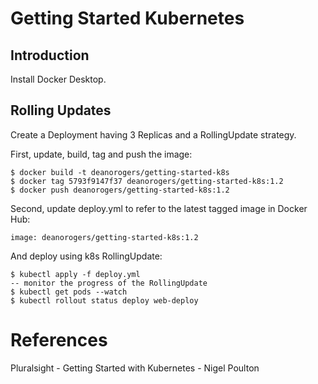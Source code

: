 # Getting Started Kubernetes

## Introduction

Install Docker Desktop.

## Rolling Updates

Create a Deployment having 3 Replicas and a RollingUpdate strategy.

First, update, build, tag and push the image:
```
$ docker build -t deanorogers/getting-started-k8s
$ docker tag 5793f9147f37 deanorogers/getting-started-k8s:1.2
$ docker push deanorogers/getting-started-k8s:1.2  
```
Second, update deploy.yml to refer to the latest tagged image in Docker Hub:
```
image: deanorogers/getting-started-k8s:1.2
```
And deploy using k8s RollingUpdate:
```
$ kubectl apply -f deploy.yml
-- monitor the progress of the RollingUpdate
$ kubectl get pods --watch
$ kubectl rollout status deploy web-deploy  
```

# References
Pluralsight - Getting Started with Kubernetes - Nigel Poulton


